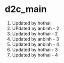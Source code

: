 # d2c_main
1. Updated by hothai
2. UPdated by anbinh - 2
3. Updated by hothai - 2
4. Updated by anbinh - 3
5. Updated by anbinh - 4
4. Updated by hothai - 3
5. Updated by hothai - 4
